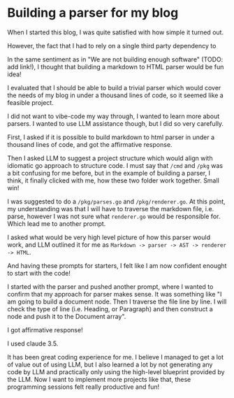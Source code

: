 # Building a parser for my blog

When I started this blog, I was quite satisfied with how simple it turned out.

However, the fact that I had to rely on a single third party dependency to 

In the same sentiment as in "We are not building enough software" (TODO: add link!), I thought that building a markdown to HTML parser would be fun idea!

I evaluated that I should be able to build a trivial parser which would cover the needs of my blog in under a thousand lines of code, so it seemed like a feasible project.

I did not want to vibe-code my way through, I wanted to learn more about parsers. I wanted to use LLM assistance though, but I did so very carefully.

First, I asked if it is possible to build markdown to html parser in under a thousand lines of code, and got the affirmative response.

Then I asked LLM to suggest a project structure which would align with idiomatic go approach to structure code. I must say that `/cmd` and `/pkg` was a bit confusing for me before, but in the example of building a parser, I think, it finally clicked with me, how these two folder work together. Small win!

I was suggested to do a `/pkg/parses.go` and `/pkg/renderer.go`. At this point, my understanding was that I will have to traverse the markdown file, i.e. parse, however I was not sure what `renderer.go` would be responsible for. Which lead me to another prompt.

I asked what would be very high level picture of how this parser would work, and LLM outlined it for me as `Markdown -> parser -> AST -> renderer -> HTML`. 

And having these prompts for starters, I felt like I am now confident enought to start with the code!

I started with the parser and pushed another prompt, where I wanted to confirm that my approach for parser makes sense. It was something like "I am going to build a document node. Then I traverse the file line by line. I will check the type of line (i.e. Heading, or Paragraph) and then construct a node and push it to the Document array". 

I got affirmative response!

I used claude 3.5.

It has been great coding experience for me. I believe I managed to get a lot of value out of using LLM, but I also learned a lot by not generating any code by LLM and practically only using the high-level blueprint provided by the LLM. Now I want to implement more projects like that, these programming sessions felt really productive and fun!
